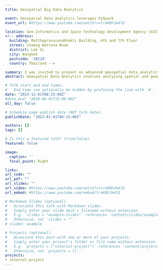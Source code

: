 ```yaml
---
title: Geospatial Big Data Analytics

event: Geospatial Data Analytics leverages PySpark
event_url: #https://www.youtube.com/watch?v=traKBhJm4lQ

location: Geo-Informatics and Space Technology Development Agency (GISTDA)
<!-- address:
  building: Ratthaprasasanabhakti Building, 6th and 7th Floor
  street: Chaeng Wattana Road
  district: Lak Si
  city: Bangkok
  postcode: '10210'
  country: Thailand -->

summary: I was invited to present on advanced geospatial data analytics, focusing on how spatial and geographic information can be transformed into actionable insights. Leveraging PySpark for distributed computing significantly accelerates data processing, allowing efficient handling of large-scale geospatial datasets. The course also introduced distributed machine learning techniques to build scalable, high-performance predictive models.
abstract: Geospatial Data Analytics involves analyzing spatial and geographical data to gain insights and make informed decisions. Using PySpark, this process is accelerated through distributed computing, enabling the handling of large datasets efficiently. Distributed Machine Learning models further enhance the analysis by providing scalable and robust predictions. Visualization tools like Looker Studio present the analyzed data in an interactive and comprehensible format, facilitating better decision-making and strategic planning. This combination of technologies allows for comprehensive geospatial data analysis, uncovering patterns and trends that drive actionable insights.

# Talk start and end times.
#   End time can optionally be hidden by prefixing the line with `#`.
date: "2023-12-01T08:15:00Z"
#date_end: "2030-06-01T15:00:00Z"
all_day: false

# Schedule page publish date (NOT talk date).
publishDate: "2023-01-01T08:15:00Z"

authors: []
tags: []

# Is this a featured talk? (true/false)
featured: false

image:
  caption: ''
  focal_point: Right

links:
url_code: ""
url_pdf: ""
url_slides: ""
url_video: #https://www.youtube.com/watch?v=traKBhJm4lQ
url_embed: #https://www.youtube.com/embed/traKBhJm4lQ

# Markdown Slides (optional).
#   Associate this talk with Markdown slides.
#   Simply enter your slide deck's filename without extension.
#   E.g. `slides = "example-slides"` references `content/slides/example-slides.md`.
#   Otherwise, set `slides = ""`.
# slides: example

# Projects (optional).
#   Associate this post with one or more of your projects.
#   Simply enter your project's folder or file name without extension.
#   E.g. `projects = ["internal-project"]` references `content/project/deep-learning/index.md`.
#   Otherwise, set `projects = []`.
projects:
- internal-project
---
```


<!-- {{< youtube traKBhJm4lQ >}} -->

